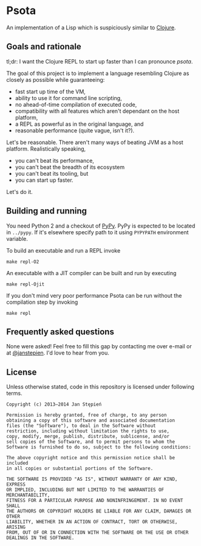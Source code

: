 # Psota

An implementation of a Lisp which is suspiciously similar to [Clojure][clj].

## Goals and rationale

tl;dr: I want the Clojure REPL to start up faster than I can pronounce _psota_.

The goal of this project is to implement a language resembling Clojure as
closely as possible while guaranteeing:

  - fast start up time of the VM,
  - ability to use it for command line scripting,
  - no ahead-of-time compilation of executed code,
  - compatibility with all features which aren't dependant on the host platform,
  - a REPL as powerful as in the original language, and
  - reasonable performance (quite vague, isn't it?).

Let's be reasonable. There aren't many ways of beating JVM as a host platform.
Realistically speaking,

  - you can't beat its performance,
  - you can't beat the breadth of its ecosystem
  - you can't beat its tooling, but
  - you can start up faster.

Let's do it.

## Building and running

You need Python 2 and a checkout of [PyPy][pypy-hg]. PyPy is expected to be
located in `../pypy`. If it's elsewhere specify path to it using `PYPYPATH`
environment variable.

To build an executable and run a REPL invoke

    make repl-O2

An executable with a JIT compiler can be built and run by executing

    make repl-Ojit

If you don't mind very poor performance Psota can be run without the compilation
step by invoking

    make repl

## Frequently asked questions

None were asked! Feel free to fill this gap by contacting me over e-mail or at
[@janstepien][twitter]. I'd love to hear from you.

## License

Unless otherwise stated, code in this repository is licensed under following
terms.

    Copyright (c) 2013–2014 Jan Stępień

    Permission is hereby granted, free of charge, to any person
    obtaining a copy of this software and associated documentation
    files (the "Software"), to deal in the Software without
    restriction, including without limitation the rights to use,
    copy, modify, merge, publish, distribute, sublicense, and/or
    sell copies of the Software, and to permit persons to whom the
    Software is furnished to do so, subject to the following conditions:

    The above copyright notice and this permission notice shall be included
    in all copies or substantial portions of the Software.

    THE SOFTWARE IS PROVIDED "AS IS", WITHOUT WARRANTY OF ANY KIND, EXPRESS
    OR IMPLIED, INCLUDING BUT NOT LIMITED TO THE WARRANTIES OF MERCHANTABILITY,
    FITNESS FOR A PARTICULAR PURPOSE AND NONINFRINGEMENT. IN NO EVENT SHALL
    THE AUTHORS OR COPYRIGHT HOLDERS BE LIABLE FOR ANY CLAIM, DAMAGES OR OTHER
    LIABILITY, WHETHER IN AN ACTION OF CONTRACT, TORT OR OTHERWISE, ARISING
    FROM, OUT OF OR IN CONNECTION WITH THE SOFTWARE OR THE USE OR OTHER
    DEALINGS IN THE SOFTWARE.

[pypy-hg]: https://bitbucket.org/pypy/pypy
[clj]: http://clojure.org/
[twitter]: https://twitter.com/janstepien

